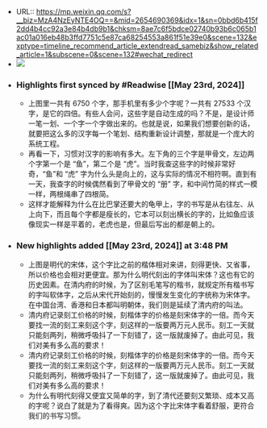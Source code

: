 - URL:: https://mp.weixin.qq.com/s?__biz=MzA4NzEyNTE4OQ==&mid=2654690369&idx=1&sn=0bbd6b415f2dd4b4cc92a3e84b4db9b1&chksm=8ae7c6f5bdce02740b93b6c065b1ac01a016eb48b3ffd7751c5e87ca68254553a861f51e39e0&scene=132&exptype=timeline_recommend_article_extendread_samebiz&show_related_article=1&subscene=0&scene=132#wechat_redirect
- ![](https://readwise-assets.s3.amazonaws.com/static/images/article0.00998d930354.png)
- ### Highlights first synced by #Readwise [[May 23rd, 2024]]
    - 上图里一共有 6750 个字，那手机里有多少个字呢？一共有 27533 个汉字，是它的四倍。有些人会问，这些字是自动生成的吗？不是，是设计师一笔一划、一个字一个字做出来的。也就是说，如果我们想要创新的话，就要把这么多的汉字每一个笔划、结构重新设计调整，那就是一个庞大的系统工程。
    - 再看一下，习惯对汉字的影响有多大。左下角的三个字是甲骨文，左边两个字第一个是 “鱼”，第二个是 “虎”。当时我查这些字的时候非常好奇，“鱼”和 “虎” 字为什么头是向上的，这与实际的情况不相符啊。直到有一天，我查字的时候偶然看到了甲骨文的 “册” 字，和中间竹简的样式一模一样，两根绳串了四根简。
    - 这样才能解释为什么在比巴掌还要大的龟甲上，字的书写是从右往左、从上向下，而且每个字都是瘦长的，它本可以刻出横长的字的，比如鱼应该像现实一样是平着的，老虎也是，但最后写出的都是朝上的。
- ### New highlights added [[May 23rd, 2024]] at 3:48 PM
    - 上图是明代的宋体，这个字比之前的楷体相对来讲，刻得更快、又省事，所以价格也会相对更便宜。那为什么明代刻出的字体叫宋体？这也有它的历史因素。在清内府的时候，为了区别毛笔写的楷书，就规定所有楷书写的字叫软体字，之后从宋代开始刻的，慢慢发生变化的字统称为宋体字。在中国台湾、香港和日本都叫明朝体，我们则是延续了清内府的叫法。
    - 清内府记录刻工价格的时候，刻楷体字的价格是刻宋体字的一倍。而今天要找一流的刻工来刻这个字，刻这样的一版要两万元人民币。刻工一天就只能刻两列，稍微呼吸抖了一下刻错了，这一版就废掉了。由此可见，我们对美有多么高的要求！
    - 清内府记录刻工价格的时候，刻楷体字的价格是刻宋体字的一倍。而今天要找一流的刻工来刻这个字，刻这样的一版要两万元人民币。刻工一天就只能刻两列，稍微呼吸抖了一下刻错了，这一版就废掉了。由此可见，我们对美有多么高的要求！
    - 为什么有明代刻得又便宜又简单的字，到了清代还要刻又繁琐、成本又高的字呢？说白了就是为了看得爽。因为这个字比宋体字看着舒服，更符合我们的书写习惯。
